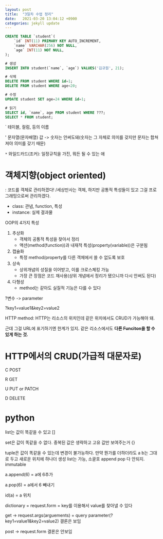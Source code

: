 ```yaml
---
layout: post
title:  "3일차 수업 정리"
date:   2021-03-20 13:04:12 +0900
categories: jekyll update
---
```


```sql
CREATE TABLE `student`(
	`id` INT(11) PRIMARY KEY AUTO_INCREMENT,
	`name` VARCHAR(256) NOT NULL,
	`age` INT(11) NOT NULL,
);

# 생성
INSERT INTO student(`name`, `age`) VALUES('김규원', 21);

# 삭제
DELETE FROM student WHERE id=1;
DELETE FROM student WHERE age<20;

# 수정
UPDATE student SET age=24 WHERE id=1;

# 읽기
SELECT id, `name`, age FROM student WHERE ???;
SELECT * FROM student;
```

` 테이블, 컬럼, 등의 이름

' 문자열(문자배열) 값 -> 숫자는 안써도돼(숫자는 그 자체로 의미를 갖지만 문자는 합쳐져야 의미를 갖기 때문)

`*` 와일드카드(조커): 일정규칙을 가진, 뭐든 될 수 있는 애





# 객체지향(object oriented)

: 코드를 객체로 관리하겠다! /세상만사는 객체, 하지만 공통적 특성들이 있고 그걸 프로그래밍으로써 관리하겠다.

* class: 관념, function, 특성
* instance: 실제 결과물

OOP의 4가지 특성

1. 추상화
   * 객체의 공통적 특성을 찾아서 정리
   * 액션(method(function))과 내재적 특성(property(variable))은 구분됨
2. 캡슐화
   * 특정 method/property를 다른 객체에서 쓸 수 없도록 보호
3. 상속
   * 상위개념의 성질을 이어받고, 이를 크로스체킹 가능
   * 가장 큰 장점은 코드 재사용(상위 개념에서 정리가 됐으니까 다시 안써도 된다)
4. 다형성
   * method는 같아도 실질적 기능은 다를 수 있다





?변수 -> parameter

?key1=value1&key2=value2



HTTP method: HTTP는 리소스의 위치인데 같은 위치에서도 CRUD가 가능해야 돼. 

근데 그걸 URL에 표기하기엔 한계가 있지.  같은 리소스에서도 **다른 Funciton을 할 수 있게 하는 것.**

# HTTP에서의 CRUD(가급적 대문자로)

C POST

R GET

U PUT or  PATCH

D DELETE



# python

list는 값이 똑같을 수 있고 []

set은 값이 똑같을 수 없다. 중복된 값은 생략하고 고유 값만 보여주는거 {}

tuple은 값이 똑같을 수 있는데 변경이 불가능하다. 만약 뭔가를 더하더라도 a b는 그대로 두고 새로운 위치에 하나더 생성 list는 가능, 소괄호 append pop 다 안되지. immutable

a.append(6) = a에 6추가

a.pop(6) = a에서 6 빼내기

id(a) = a 위치

dictionary = request.form = key를 이용해서 value를 찾아낼 수 있다

get -> request.args(arguements) = query parameter(?key1=value1&key2=value2) 결론은 보임

post -> request.form  결론은 안보임

